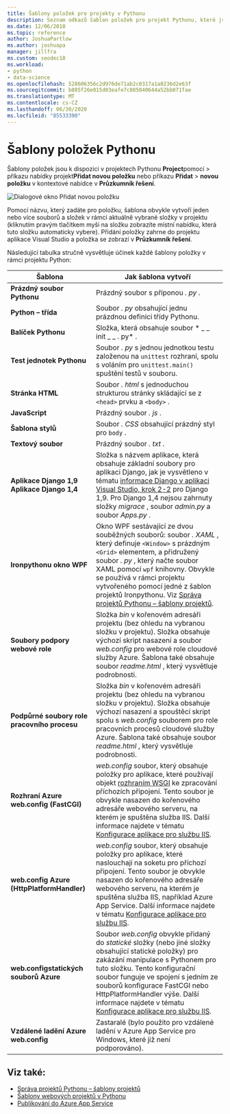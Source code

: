 ```yaml
---
title: Šablony položek pro projekty v Pythonu
description: Seznam odkazů šablon položek pro projekt Pythonu, které jsou k dispozici v dialogovém okně Přidat > novou položku v aplikaci Visual Studio.
ms.date: 12/06/2018
ms.topic: reference
author: JoshuaPartlow
ms.author: joshuapa
manager: jillfra
ms.custom: seodec18
ms.workload:
- python
- data-science
ms.openlocfilehash: 528606356c2d976de71ab2c0317a1a0236d2e63f
ms.sourcegitcommit: b885f26e015d03eafe7c885040644a52bb071fae
ms.translationtype: MT
ms.contentlocale: cs-CZ
ms.lasthandoff: 06/30/2020
ms.locfileid: "85533390"
---
```

# <a name="python-item-templates"></a>Šablony položek Pythonu

Šablony položek jsou k dispozici v projektech Pythonu **Project**pomocí  >  příkazu nabídky projekt**Přidat novou položku** nebo příkazu **Přidat**  >  **novou položku** v kontextové nabídce v **Průzkumník řešení**.

![Dialogové okno Přidat novou položku](media/project-item-templates.png)

Pomocí názvu, který zadáte pro položku, šablona obvykle vytvoří jeden nebo více souborů a složek v rámci aktuálně vybrané složky v projektu (kliknutím pravým tlačítkem myši na složku zobrazíte místní nabídku, která tuto složku automaticky vybere). Přidání položky zahrne do projektu aplikace Visual Studio a položka se zobrazí v **Průzkumník řešení**.

Následující tabulka stručně vysvětluje účinek každé šablony položky v rámci projektu Python:

| Šablona | Jak šablona vytvoří |
| --- | --- |
| **Prázdný soubor Pythonu** | Prázdný soubor s příponou *. py* . |
| **Python – třída** | Soubor *. py* obsahující jednu prázdnou definici třídy Pythonu. |
| **Balíček Pythonu** | Složka, která obsahuje soubor * \_ \_ init \_ \_ . py* . |
| **Test jednotek Pythonu** | Soubor *. py* s jednou jednotkou testu založenou na `unittest` rozhraní, spolu s voláním pro `unittest.main()` spuštění testů v souboru. |
| **Stránka HTML** | Soubor *. html* s jednoduchou strukturou stránky skládající se z `<head>` prvku a `<body>` . |
| **JavaScript** | Prázdný soubor *. js* . |
| **Šablona stylů** | Soubor *. CSS* obsahující prázdný styl pro `body` . |
| **Textový soubor** | Prázdný soubor *. txt* . |
| **Aplikace Django 1,9**<br/>**Aplikace Django 1,4** | Složka s názvem aplikace, která obsahuje základní soubory pro aplikaci Django, jak je vysvětleno v tématu [informace Django v aplikaci Visual Studio, krok 2-2](learn-django-in-visual-studio-step-02-create-an-app.md#step-2-1-create-an-app-with-a-default-structure) pro Django 1,9. Pro Django 1,4 nejsou zahrnuty složky *migrace* , soubor *admin.py* a soubor *Apps.py* . |
| **Ironpythonu okno WPF** | Okno WPF sestávající ze dvou souběžných souborů: soubor *. XAML* , který definuje `<Window>` s prázdným `<Grid>` elementem, a přidružený soubor *. py* , který načte soubor XAML pomocí `wpf` knihovny. Obvykle se používá v rámci projektu vytvořeného pomocí jedné z šablon projektů Ironpythonu. Viz [Správa projektů Pythonu – šablony projektů](managing-python-projects-in-visual-studio.md#project-templates). |
| **Soubory podpory webové role** | Složka *bin* v kořenovém adresáři projektu (bez ohledu na vybranou složku v projektu). Složka obsahuje výchozí skript nasazení a soubor *web.config* pro webové role cloudové služby Azure. Šablona také obsahuje soubor *readme.html* , který vysvětluje podrobnosti. |
| **Podpůrné soubory role pracovního procesu** | Složka *bin* v kořenovém adresáři projektu (bez ohledu na vybranou složku v projektu). Složka obsahuje výchozí nasazení a spouštěcí skript spolu s *web.config* souborem pro role pracovních procesů cloudové služby Azure. Šablona také obsahuje soubor *readme.html* , který vysvětluje podrobnosti. |
| **Rozhraní Azure web.config (FastCGI)** | *web.config* soubor, který obsahuje položky pro aplikace, které používají objekt [rozhraním WSGI](https://wsgi.readthedocs.io/en/latest/) ke zpracování příchozích připojení. Tento soubor je obvykle nasazen do kořenového adresáře webového serveru, na kterém je spuštěna služba IIS. Další informace najdete v tématu [Konfigurace aplikace pro službu IIS](configure-web-apps-for-iis-windows.md). |
| **web.config Azure (HttpPlatformHandler)** | *web.config* soubor, který obsahuje položky pro aplikace, které naslouchají na soketu pro příchozí připojení. Tento soubor je obvykle nasazen do kořenového adresáře webového serveru, na kterém je spuštěna služba IIS, například Azure App Service. Další informace najdete v tématu [Konfigurace aplikace pro službu IIS](configure-web-apps-for-iis-windows.md). |
| **web.configstatických souborů Azure** | Soubor *web.config* obvykle přidaný do *statické* složky (nebo jiné složky obsahující statické položky) pro zakázání manipulace s Pythonem pro tuto složku. Tento konfigurační soubor funguje ve spojení s jedním ze souborů konfigurace FastCGI nebo HttpPlatformHandler výše. Další informace najdete v tématu [Konfigurace aplikace pro službu IIS](configure-web-apps-for-iis-windows.md). |
| **Vzdálené ladění Azure web.config** | Zastaralé (bylo použito pro vzdálené ladění v Azure App Service pro Windows, které již není podporováno). |

## <a name="see-also"></a>Viz také:

- [Správa projektů Pythonu – šablony projektů](managing-python-projects-in-visual-studio.md#project-templates)
- [Šablony webových projektů v Pythonu](python-web-application-project-templates.md)
- [Publikování do Azure App Service](publishing-python-web-applications-to-azure-from-visual-studio.md)
